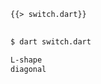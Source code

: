<!--
title: Switch
-->

<pre>
<code class="hljs dart">{{> switch.dart}}
</code>
</pre>

```bash
$ dart switch.dart
```

```bash
L-shape
diagonal
```
